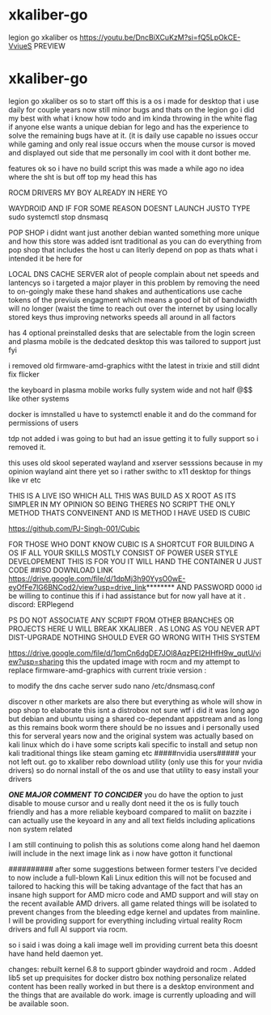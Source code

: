 # xkaliber-go
legion go xkaliber os 
https://youtu.be/DncBiXCuKzM?si=fQ5LpOkCE-VviueS   PREVIEW
# xkaliber-go
legion go xkaliber os 
so to start off this is a os i made for desktop that i use daily for couple years now still minor bugs and thats on the legion go 
i did my best with what i know how todo and im kinda throwing in the white flag if anyone else wants a unique debian for lego 
and has the experience to solve the remaining bugs have at it. (it is daily use capable no issues occur while gaming and only real issue occurs when the 
mouse cursor is moved and displayed out side that me personally im cool with it dont bother me.

features ok so i have no build script this was made a while ago no idea where the sht is but off top my head this has

ROCM DRIVERS MY BOY ALREADY IN HERE YO

WAYDROID AND IF FOR SOME REASON DOESNT LAUNCH JUSTO TYPE sudo systemctl stop dnsmasq

POP SHOP i didnt want just another debian wanted something more unique and how this store was
added isnt traditional as you can do everything from pop shop that includes the host u can literly 
depend on pop as thats what i intended it be here for

LOCAL DNS CACHE SERVER alot of people complain about net speeds and lantencys so i targeted a major player in this problem by removing the need
to on-goingly make these hand shakes and authentications use cache tokens of the previuis engagment which means a good of bit of bandwidth will no longer 
(waist the time to reach out over the internet by using locally stored keys thus improving networks speeds all around in all factors

has 4 optional preinstalled desks that are selectable from the login screen and plasma mobile is the dedcated desktop this was tailored to support just fyi

i removed old firmware-amd-graphics witht the latest in trixie and still didnt fix flicker

the keyboard in plasma mobile works fully system wide and not half @$$ like other systems

docker is imnstalled u have to systemctl enable it and do the command for permissions of users

tdp not added i was going to but had an issue getting it to fully support so i removed it.

this uses old skool seperated wayland and xserver sesssions because in my opinion wayland aint there yet so i rather swithc to x11 desktop for things like vr etc

THIS IS A LIVE ISO WHICH ALL THIS WAS BUILD AS X ROOT AS ITS SIMPLER IN MY OPINION SO BEING THERES NO SCRIPT THE ONLY METHOD THATS CONVEINENT AND IS METHOD I HAVE USED IS CUBIC

https://github.com/PJ-Singh-001/Cubic

FOR THOSE WHO DONT KNOW CUBIC IS A SHORTCUT FOR BUILDING A OS IF ALL YOUR SKILLS MOSTLY CONSIST OF POWER USER STYLE DEVELOPEMENT THIS IS FOR YOU IT WILL HAND THE CONTAINER U JUST CODE 
##ISO DOWNLOAD LINK https://drive.google.com/file/d/1dpMj3h90YysO0wE-eyOfFe7lG6BNCod2/view?usp=drive_link********             AND PASSWORD 0000 
id be willing to continue this if i had assistance but for now yall have at it . discord: ERPlegend 

PS DO NOT ASSOCIATE ANY SCRIPT FROM OTHER BRANCHES OR PROJECTS HERE U WILL BREAK XKALIBER . 
AS LONG AS YOU NEVER APT DIST-UPGRADE NOTHING SHOULD EVER GO WRONG WITH THIS SYSTEM


https://drive.google.com/file/d/1pmCn6dgDE7JOl8AqzPEI2HHfH9w_qutU/view?usp=sharing
this the updated image with rocm and my attempt to replace firmware-amd-graphics with current trixie version :


to modify the dns cache server
sudo nano /etc/dnsmasq.conf

discover n other markets are also there but everything as whole will show in pop shop to elaborate this isnt a distrobox not sure wtf i did it was long ago but debian and ubuntu using a shared co-dependant appstream and as long as this remains book worm there should be no issues and i personally used this for serveral years now and the original system was actually based on kali linux which do i have some scripts kali specific to install and setup non kali traditional things like steam gaming etc 
#####nvidia users#####
your not left out. go to xkaliber rebo download utility (only use this for your nvidia drivers) 
so do nornal install of the os and use that utility to easy install your drivers
 
***ONE MAJOR COMMENT TO CONCIDER***
you do have the option to just disable to mouse cursor and u really dont need it the os is fully touch friendly and has a more reliable keyboard compared to maliit on bazzite i can actually use the keyoard in any and all text fields including aplications non system related

I am still continuing to polish this as solutions come along hand hel daemon
iwill include in the next image link as i now have gotton it functional 

##########
after some suggestions between former testers I've decided to now include a full-blown Kali Linux edition 
this will not be focused and tailored to hacking this will be taking advantage of the fact that 
has an insane high support for AMD micro code and AMD support and will stay on the recent available 
AMD drivers. all game related things will be isolated to prevent changes from the bleeding edge kernel and updates from mainline. I will be providing support for everything including virtual reality 
Rocm drivers and full AI support via rocm.


so i said i was doing a kali image well im providing current beta 
this doesnt have hand held daemon yet.

changes: rebuilt kernel 6.8 to support gbinder waydroid 
and rocm . Added lib5 set up prequisites for docker distro box
nothing personalize related content has been really worked in 
but there is a desktop environment and the things that are available do work.
image is currently uploading and will be available soon.
